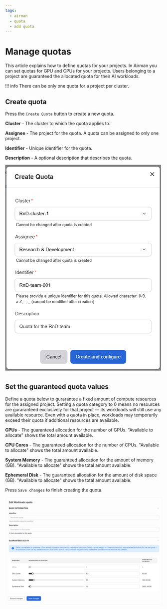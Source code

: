 ```yaml
---
tags:
  - airman
  - quota
  - add quota
---
```


# Manage quotas

This article explains how to define quotas for your projects. In Airman you can set quotas for GPU and CPUs for your projects. Users belonging to a project are guaranteed the allocated quota for their AI workloads.

!!! info
    There can be only one quota for a project per cluster.

## Create quota

Press the `Create Quota` button to create a new quota.

**Cluster** - The cluster to which the quota applies to.

**Assignee** - The project for the quota. A quota can be assigned to only one project.

**Identifier** - Unique identifier for the quota.

**Description** - A optional description that describes the quota.

![A diagram of the clusters page.](../../img/quotas/create-quota.png)

## Set the guaranteed quota values

Define a quota below to gurarantee a fixed amount of compute resources for the assigned project. Setting a quota category to 0 means no resources are guraranteed exclusively for that project — its workloads will still use any available resource. Even with a quota in place, workloads may temporarily exceed their quota if additional resources are available.

**GPUs** - The guaranteed allocation for the number of GPUs. "Available to allocate" shows the total amount available.

**CPU Cores** - The guaranteed allocation for the number of CPUs. "Available to allocate" shows the total amount available.

**System Memory** - The guaranteed allocation for the amount of memory (GB). "Available to allocate" shows the total amount available.

**Ephemeral Disk** - The guaranteed allocation for the amount of disk space (GB). "Available to allocate" shows the total amount available.

Press `Save changes` to finish creating the quota.

![A diagram of the clusters page.](../../img/quotas/edit-quota.png)
